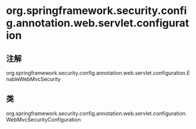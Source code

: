 # org.springframework.security.config.annotation.web.servlet.configuration

## 注解

org.springframework.security.config.annotation.web.servlet.configuration.EnableWebMvcSecurity

## 类

org.springframework.security.config.annotation.web.servlet.configuration.WebMvcSecurityConfiguration




